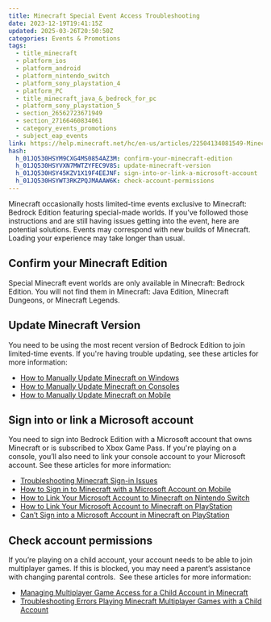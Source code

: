 ```yaml
---
title: Minecraft Special Event Access Troubleshooting
date: 2023-12-19T19:41:15Z
updated: 2025-03-26T20:50:50Z
categories: Events & Promotions
tags:
  - title_minecraft
  - platform_ios
  - platform_android
  - platform_nintendo_switch
  - platform_sony_playstation_4
  - platform_PC
  - title_minecraft_java_&_bedrock_for_pc
  - platform_sony_playstation_5
  - section_26562723671949
  - section_27166460834061
  - category_events_promotions
  - subject_eap_events
link: https://help.minecraft.net/hc/en-us/articles/22504134081549-Minecraft-Special-Event-Access-Troubleshooting
hash:
  h_01JQ530HSYM9CXG4MS0854AZ3M: confirm-your-minecraft-edition
  h_01JQ530HSYVXN7MWTZYFEC9V8S: update-minecraft-version
  h_01JQ530HSY45KZV1X19F4EEJNF: sign-into-or-link-a-microsoft-account
  h_01JQ530HSYWT3RKZPQJMAAAW6K: check-account-permissions
---
```


Minecraft occasionally hosts limited-time events exclusive to Minecraft: Bedrock Edition featuring special-made worlds. If you’ve followed those instructions and are still having issues getting into the event, here are potential solutions. Events may correspond with new builds of Minecraft. Loading your experience may take longer than usual.

## Confirm your Minecraft Edition

Special Minecraft event worlds are only available in Minecraft: Bedrock Edition. You will not find them in Minecraft: Java Edition, Minecraft Dungeons, or Minecraft Legends.

## Update Minecraft Version

You need to be using the most recent version of Bedrock Edition to join limited-time events. If you're having trouble updating, see these articles for more information:

- [How to Manually Update Minecraft on Windows](../Download-Install/Manually-Update-Minecraft-on-Windows.md)
- [How to Manually Update Minecraft on Consoles](../Download-Install/Manually-Update-Minecraft-on-Consoles.md)
- [How to Manually Update Minecraft on Mobile](../Download-Install/Manually-Update-Minecraft-on-Mobile-Devices.md)

## Sign into or link a Microsoft account

You need to sign into Bedrock Edition with a Microsoft account that owns Minecraft or is subscribed to Xbox Game Pass. If you're playing on a console, you’ll also need to link your console account to your Microsoft account. See these articles for more information:

- [Troubleshooting Minecraft Sign-in Issues](../Account-Sign-In/Troubleshooting-Minecraft-Sign-in-Issues.md)
- [How to Sign in to Minecraft with a Microsoft Account on Mobile](../Use-or-Link-Microsoft-Accounts/Sign-in-to-Minecraft-with-a-Microsoft-Account-on-Mobile.md)
- [How to Link Your Microsoft Account to Minecraft on Nintendo Switch](../Use-or-Link-Microsoft-Accounts/Sign-in-to-Minecraft-with-a-Microsoft-Account-on-Nintendo-Switch.md)
- [How to Link Your Microsoft Account to Minecraft on PlayStation](../Use-or-Link-Microsoft-Accounts/Link-Your-Microsoft-Account-to-Minecraft-on-PlayStation.md)
- [Can’t Sign into a Microsoft Account in Minecraft on PlayStation](../Use-or-Link-Microsoft-Accounts/Can-t-Sign-into-a-Microsoft-Account-in-Minecraft-on-PlayStation.md)

## Check account permissions

If you’re playing on a child account, your account needs to be able to join multiplayer games. If this is blocked, you may need a parent’s assistance with changing parental controls.  See these articles for more information:

- [Managing Multiplayer Game Access for a Child Account in Minecraft](../Account-Settings/Managing-Multiplayer-Game-Access-for-a-Child-Account-in-Minecraft.md)
- [Troubleshooting Errors Playing Minecraft Multiplayer Games with a Child Account](../Account-Settings/Troubleshooting-Errors-Playing-Minecraft-Multiplayer-Games-with-a-Child-Account.md)

